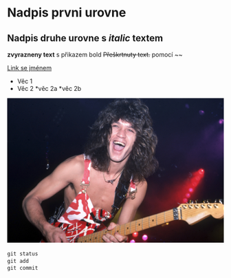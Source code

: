 # Nadpis prvni urovne

## Nadpis druhe urovne s *italic* textem

__zvyrazneny text__ s přikazem bold
~~Přeškrtnuty text.~~ pomocí ~~

[Link se jménem](https://www.youtube.com/watch?v=QLd7lYUoaFc&list=RDQLd7lYUoaFc&index=1 "Remix na YouTube")

* Věc 1
* Věc 2
 *věc 2a
 *věc 2b
 
![Eddie](/eddie.jpg "Eddie")


```vhdl
git status
git add
git commit
```

